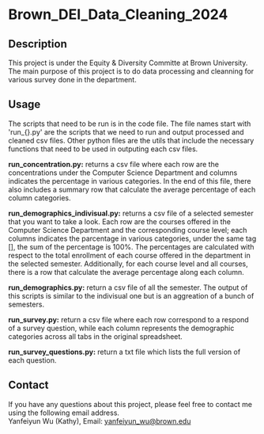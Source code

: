 # Brown_DEI_Data_Cleaning_2024

## Description
This project is under the Equity & Diversity Committe at Brown University. The main purpose of this project is to do data processing and cleanning for various survey done in the department.

## Usage
The scripts that need to be run is in the code file. The file names start with 'run_{}.py' are the scripts that we need to run and output processed and cleaned csv files. Other python files are the utils that include the necessary functions that need to be used in outputing each csv files.

__run_concentration.py:__ returns a csv file where each row are the concentrations under the Computer Science Department and columns indicates the percentage in various categories. In the end of this file, there also includes a summary row that calculate the average percentage of each column categories.

__run_demographics_indivisual.py:__ returns a csv file of a selected semester that you want to take a look. Each row are the courses offered in the Computer Science Department and the corresponding course level; each columns indicates the parcentage in various categories, under the same tag [], the sum of the percentage is 100%. The percentages are calculated with respect to the total enrollment of each course offered in the department in the selected semester. Additionally, for each course level and all courses, there is a row that calculate the average percentage along each column.

__run_demographics.py:__ return a csv file of all the semester. The output of this scripts is similar to the indivisual one but is an aggreation of a bunch of semesters.

__run_survey.py:__ return a csv file where each row correspond to a respond of a survey question, while each column represents the demographic categories across all tabs in the original spreadsheet.

__run_survey_questions.py:__ return a txt file which lists the full version of each question.

## Contact
If you have any questions about this project, please feel free to contact me using the following email address.\
Yanfeiyun Wu (Kathy), Email: yanfeiyun_wu@brown.edu
